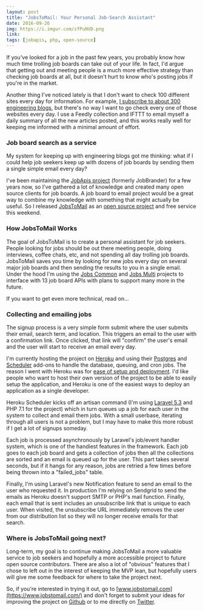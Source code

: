 ```yaml
---
layout: post
title: "JobsToMail: Your Personal Job-Search Assistant"
date: 2016-09-26
img: https://i.imgur.com/zfPuNVD.png
link: 
tags: [jobapis, php, open-source]
---
```

If you've looked for a job in the past few years, you probably know how much time trolling job boards can take out of your life. In fact, I'd argue that getting out and meeting people is a much more effective strategy than checking job boards at all, but it doesn't hurt to know who's posting jobs if you're in the market.

Another thing I've noticed lately is that I don't want to check 100 different sites every day for information. For example, [I subscribe to about 300 engineering blogs](http://feedly.com/jobbrander/Engineering%20Blogs), but there's no way I want to go check every one of those websites every day. I use a Feedly collection and IFTTT to email myself a daily summary of all the new articles posted, and this works really well for keeping me informed with a minimal amount of effort.

### Job board search as a service

My system for keeping up with engineering blogs got me thinking: what if I could help job seekers keep up with dozens of job boards by sending them a single simple email every day?

I've been maintaining the [JobApis project](https://www.jobapis.com/) (formerly JobBrander) for a few years now, so I've gathered a lot of knowledge and created many open source clients for job boards. A job board to email project would be a great way to combine my knowledge with something that might actually be useful. So I released [JobsToMail](https://www.jobstomail.com/) as an [open source project](https://github.com/jobapis/jobs-to-mail) and free service this weekend.

### How JobsToMail Works

The goal of JobsToMail is to create a personal assistant for job seekers. People looking for jobs should be out there meeting people, doing interviews, coffee chats, etc, and not spending all day trolling job boards. JobsToMail saves you time by looking for new jobs every day on several major job boards and then sending the results to you in a single email. Under the hood I'm using the [Jobs Common](https://github.com/jobapis/jobs-common) and [Jobs Multi](https://github.com/jobapis/jobs-multi) projects to interface with 13 job board APIs with plans to support many more in the future.

If you want to get even more technical, read on...

### Collecting and emailing jobs

The signup process is a very simple form submit where the user submits their email, search term, and location. This triggers an email to the user with a confirmation link. Once clicked, that link will "confirm" the user's email and the user will start to receive an email every day.

I'm currently hosting the project on [Heroku](https://www.heroku.com/) and using their [Postgres](https://www.heroku.com/postgres) and [Scheduler](https://elements.heroku.com/addons/scheduler) add-ons to handle the database, queuing, and cron jobs. The reason I went with Heroku was for [ease of setup and deployment](https://www.karllhughes.com/posts/continuous-integration). I'd like people who want to host their own version of the project to be able to easily setup the application, and Heroku is one of the easiest ways to deploy an application as a single developer.

Heroku Scheduler kicks off an artisan command (I'm using [Laravel 5.3](https://laravel.com/docs/5.3/) and PHP 7.1 for the project) which in turn queues up a job for each user in the system to collect and email them jobs. With a small userbase, iterating through all users is not a problem, but I may have to make this more robust if I get a lot of signups someday.

Each job is processed asynchronously by Laravel's job/event handler system, which is one of the handiest features in the framework. Each job goes to each job board and gets a collection of jobs then all the collections are sorted and an email is queued up for the user. This part takes several seconds, but if it hangs for any reason, jobs are retried a few times before being thrown into a "failed_jobs" table.

Finally, I'm using Laravel's new Notification feature to send an email to the user who requested it. In production I'm relying on Sendgrid to send the emails as Heroku doesn't support SMTP or PHP's mail function. Finally, each email that is sent includes an unsubscribe link that is unique to each user. When visited, the unsubscribe URL immediately removes the user from our distribution list so they will no longer receive emails for that search.

### Where is JobsToMail going next?

Long-term, my goal is to continue making JobsToMail a more valuable service to job seekers and hopefully a more accessible project to future open source contributors. There are also a lot of "obvious" features that I chose to left out in the interest of keeping the MVP lean, but hopefully users will give me some feedback for where to take the project next.

So, if you're interested in trying it out, go to [www.jobstomail.com](https://www.jobstomail.com/) and don't forget to submit your ideas for improving the project on [Github](https://github.com/jobapis/jobs-to-mail) or to me directly on [Twitter](https://twitter.com/KarlLHughes).
